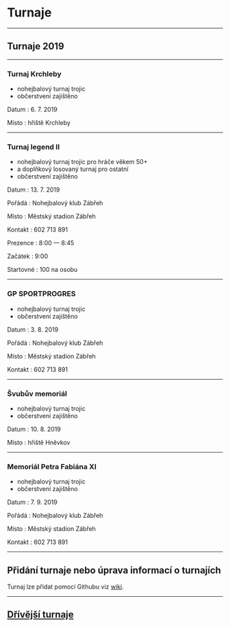 # Turnaje #

---

## Turnaje 2019 ##

---

### Turnaj Krchleby ###
- nohejbalový turnaj trojic
- občerstvení zajištěno 

Datum
: 6\. 7\. 2019

Místo
: hřiště Krchleby

---

### Turnaj legend II ###
- nohejbalový turnaj trojic pro hráče věkem 50+
- a doplňkový losovaný turnaj pro ostatní
- občerstvení zajištěno 

Datum
: 13\. 7\. 2019

Pořádá
: Nohejbalový klub Zábřeh

Místo
: Městský stadion Zábřeh

Kontakt
: 602 713 891

Prezence
: 8:00 — 8:45

Začátek
: 9:00

Startovné
: 100 na osobu

---

### GP SPORTPROGRES ###
- nohejbalový turnaj trojic
- občerstvení zajištěno 

Datum
: 3\. 8\. 2019

Pořádá
: Nohejbalový klub Zábřeh

Místo
: Městský stadion Zábřeh

Kontakt
: 602 713 891

---

### Švubův memoriál ###
- nohejbalový turnaj trojic
- občerstvení zajištěno 

Datum
: 10\. 8\. 2019

Místo
: hřiště Hněvkov

---

### Memoriál Petra Fabiána XI ###
- nohejbalový turnaj trojic
- občerstvení zajištěno 

Datum
: 7\. 9\. 2019

Pořádá
: Nohejbalový klub Zábřeh

Místo
: Městský stadion Zábřeh

Kontakt
: 602 713 891

---
## Přidání turnaje nebo úprava informací o turnajích

Turnaj lze přidat pomocí Githubu viz [wiki](https://github.com/nohejbal-zabrezsko/nohejbal-zabrezsko.github.io/wiki/P%C5%99id%C3%A1n%C3%AD-nebo-%C3%BAprava-turnaje).

---

## [Dřívější turnaje](predchozi_turnaje.md)
